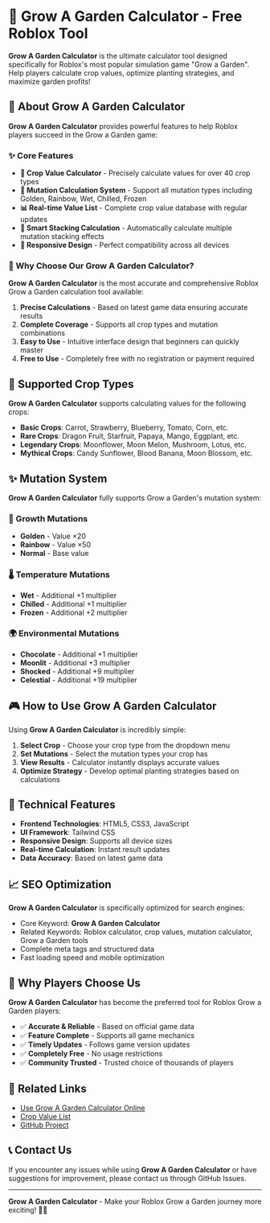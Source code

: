 # 🌱 Grow A Garden Calculator - Free Roblox Tool

**Grow A Garden Calculator** is the ultimate calculator tool designed specifically for Roblox's most popular simulation game "Grow a Garden". Help players calculate crop values, optimize planting strategies, and maximize garden profits!

## 🚀 About Grow A Garden Calculator

**Grow A Garden Calculator** provides powerful features to help Roblox players succeed in the Grow a Garden game:

### ✨ Core Features

- **🧮 Crop Value Calculator** - Precisely calculate values for over 40 crop types
- **🌟 Mutation Calculation System** - Support all mutation types including Golden, Rainbow, Wet, Chilled, Frozen
- **📊 Real-time Value List** - Complete crop value database with regular updates
- **🔄 Smart Stacking Calculation** - Automatically calculate multiple mutation stacking effects
- **📱 Responsive Design** - Perfect compatibility across all devices

### 🎯 Why Choose Our Grow A Garden Calculator?

**Grow A Garden Calculator** is the most accurate and comprehensive Roblox Grow a Garden calculation tool available:

1. **Precise Calculations** - Based on latest game data ensuring accurate results
2. **Complete Coverage** - Supports all crop types and mutation combinations
3. **Easy to Use** - Intuitive interface design that beginners can quickly master
4. **Free to Use** - Completely free with no registration or payment required

## 🌾 Supported Crop Types

**Grow A Garden Calculator** supports calculating values for the following crops:

- **Basic Crops**: Carrot, Strawberry, Blueberry, Tomato, Corn, etc.
- **Rare Crops**: Dragon Fruit, Starfruit, Papaya, Mango, Eggplant, etc.
- **Legendary Crops**: Moonflower, Moon Melon, Mushroom, Lotus, etc.
- **Mythical Crops**: Candy Sunflower, Blood Banana, Moon Blossom, etc.

## ✨ Mutation System

**Grow A Garden Calculator** fully supports Grow a Garden's mutation system:

### 🌟 Growth Mutations
- **Golden** - Value ×20
- **Rainbow** - Value ×50
- **Normal** - Base value

### 🌡️ Temperature Mutations
- **Wet** - Additional +1 multiplier
- **Chilled** - Additional +1 multiplier
- **Frozen** - Additional +2 multiplier

### 🌍 Environmental Mutations
- **Chocolate** - Additional +1 multiplier
- **Moonlit** - Additional +3 multiplier
- **Shocked** - Additional +9 multiplier
- **Celestial** - Additional +19 multiplier

## 🎮 How to Use Grow A Garden Calculator

Using **Grow A Garden Calculator** is incredibly simple:

1. **Select Crop** - Choose your crop type from the dropdown menu
2. **Set Mutations** - Select the mutation types your crop has
3. **View Results** - Calculator instantly displays accurate values
4. **Optimize Strategy** - Develop optimal planting strategies based on calculations

## 🔧 Technical Features

- **Frontend Technologies**: HTML5, CSS3, JavaScript
- **UI Framework**: Tailwind CSS
- **Responsive Design**: Supports all device sizes
- **Real-time Calculation**: Instant result updates
- **Data Accuracy**: Based on latest game data

## 📈 SEO Optimization

**Grow A Garden Calculator** is specifically optimized for search engines:

- Core Keyword: **Grow A Garden Calculator**
- Related Keywords: Roblox calculator, crop values, mutation calculator, Grow a Garden tools
- Complete meta tags and structured data
- Fast loading speed and mobile optimization

## 🌟 Why Players Choose Us

**Grow A Garden Calculator** has become the preferred tool for Roblox Grow a Garden players:

- ✅ **Accurate & Reliable** - Based on official game data
- ✅ **Feature Complete** - Supports all game mechanics
- ✅ **Timely Updates** - Follows game version updates
- ✅ **Completely Free** - No usage restrictions
- ✅ **Community Trusted** - Trusted choice of thousands of players

## 🔗 Related Links

- [Use Grow A Garden Calculator Online](https://growagarden-calculator.github.io)
- [Crop Value List](https://growagarden-calculator.github.io/grow-a-garden-value/)
- [GitHub Project](https://github.com/growagarden-calculator)

## 📞 Contact Us

If you encounter any issues while using **Grow A Garden Calculator** or have suggestions for improvement, please contact us through GitHub Issues.

---

**Grow A Garden Calculator** - Make your Roblox Grow a Garden journey more exciting! 🌱✨
